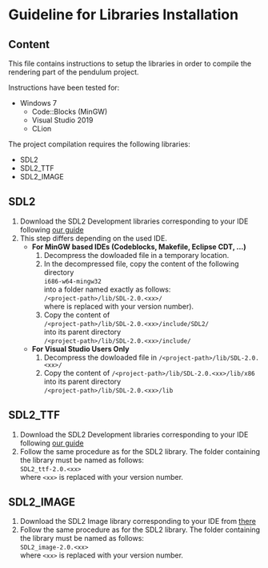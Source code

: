 # Guideline for Libraries Installation
## Content 

This file contains instructions to setup the libraries in order to compile the
rendering part of the pendulum project. 

Instructions have been tested for:

* Windows 7 
  * Code::Blocks (MinGW)
  * Visual Studio 2019
  * CLion
  
The project compilation requires the following libraries:

* SDL2
* SDL2_TTF
* SDL2_IMAGE

## SDL2
1. Download the SDL2 Development libraries corresponding to your IDE following [our guide](https://preesm.github.io/tutos/intro/#sdl2-and-sdl2_ttf)
2. This step differs depending on the used IDE.
   * **For MinGW based IDEs (Codeblocks, Makefile, Eclipse CDT, ...)**
     1. Decompress the dowloaded file in a temporary location. 
     2. In the decompressed file, copy the content of the following directory  
        ```i686-w64-mingw32```  
        into a folder named exactly as follows:  
        ```/<project-path>/lib/SDL-2.0.<xx>/```  
        where <xx> is replaced with your version number).
     3. Copy the content of  
        ```/<project-path>/lib/SDL-2.0.<xx>/include/SDL2/```  
        into its parent directory  
        ```/<project-path>/lib/SDL-2.0.<xx>/include/```
   * **For Visual Studio Users Only**  
     1. Decompress the dowloaded file in
	    ```/<project-path>/lib/SDL-2.0.<xx>/```
	 2. Copy the content of 
	    ```/<project-path>/lib/SDL-2.0.<xx>/lib/x86```  
		into its parent directory  
		```/<project-path>/lib/SDL-2.0.<xx>/lib```  

## SDL2_TTF
1. Download the SDL2 Development libraries corresponding to your IDE following [our guide](https://preesm.github.io/tutos/intro/#sdl2-and-sdl2_ttf)
2. Follow the same procedure as for the SDL2 library. The folder containing the library must be named as follows:  
   ```SDL2_ttf-2.0.<xx>```  
   where `<xx>` is replaced with your version number.

## SDL2_IMAGE
1. Download the SDL2 Image library corresponding to your IDE from [there](https://www.libsdl.org/projects/SDL_image/)
2. Follow the same procedure as for the SDL2 library. The folder containing the library must be named as follows:  
   ```SDL2_image-2.0.<xx>```  
   where `<xx>` is replaced with your version number.